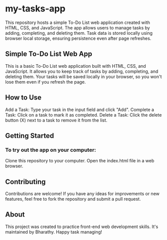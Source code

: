 # my-tasks-app
This repository hosts a simple To-Do List web application created with HTML, CSS, and JavaScript. The app allows users to manage tasks by adding, completing, and deleting them. Task data is stored locally using browser local storage, ensuring persistence even after page refreshes.

## Simple To-Do List Web App
This is a basic To-Do List web application built with HTML, CSS, and JavaScript. It allows you to keep track of tasks by adding, completing, and deleting them. Your tasks will be saved locally in your browser, so you won't lose them even if you refresh the page.

## How to Use
Add a Task: Type your task in the input field and click "Add".
Complete a Task: Click on a task to mark it as completed.
Delete a Task: Click the delete button (X) next to a task to remove it from the list.

## Getting Started
### To try out the app on your computer:
Clone this repository to your computer.
Open the index.html file in a web browser.

## Contributing
Contributions are welcome! If you have any ideas for improvements or new features, feel free to fork the repository and submit a pull request.

## About
This project was created to practice front-end web development skills. It's maintained by Bharathy. Happy task managing!
